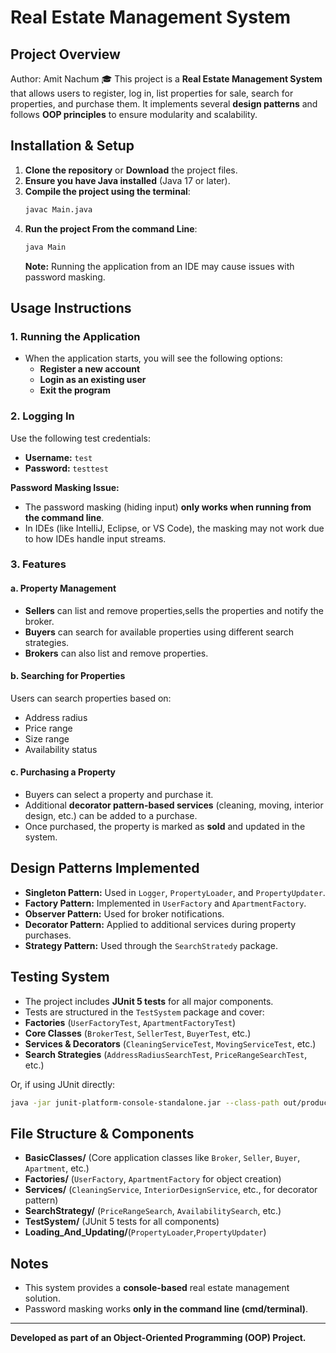 # Real Estate Management System

## Project Overview
Author: Amit Nachum 🎓
This project is a **Real Estate Management System** 
that allows users to register, log in, list properties for sale, search for properties, and purchase them.
It implements several **design patterns** and follows **OOP principles** to ensure modularity and scalability.

## Installation & Setup
1. **Clone the repository** or **Download** the project files.
2. **Ensure you have Java installed** (Java 17 or later).
3. **Compile the project using the terminal**:
   ```sh
   javac Main.java
   ```
4. **Run the project From the command Line**:
   ```sh
   java Main
   ```
   **Note:** Running the application from an IDE may cause issues with password masking.

## Usage Instructions
### 1. Running the Application
- When the application starts, you will see the following options:
  - **Register a new account**
  - **Login as an existing user**
  - **Exit the program**

### 2. Logging In
Use the following test credentials:
- **Username:** `test`
- **Password:** `testtest`

**Password Masking Issue:**
- The password masking (hiding input) **only works when running from the command line**.
- In IDEs (like IntelliJ, Eclipse, or VS Code), the masking may not work due to how IDEs handle input streams.

### 3. Features
#### a. Property Management
- **Sellers** can list and remove properties,sells the properties and notify the broker.
- **Buyers** can search for available properties using different search strategies.
- **Brokers** can also list and remove properties.

#### b. Searching for Properties
Users can search properties based on:
- Address radius
- Price range
- Size range
- Availability status

#### c. Purchasing a Property
- Buyers can select a property and purchase it.
- Additional **decorator pattern-based services** (cleaning, moving, interior design, etc.) can be added to a purchase.
- Once purchased, the property is marked as **sold** and updated in the system.

## Design Patterns Implemented
- **Singleton Pattern:** Used in `Logger`, `PropertyLoader`, and `PropertyUpdater`.
- **Factory Pattern:** Implemented in `UserFactory` and `ApartmentFactory`.
- **Observer Pattern:** Used for broker notifications.
- **Decorator Pattern:** Applied to additional services during property purchases.
- **Strategy Pattern:** Used through the `SearchStratedy` package.

## Testing System
- The project includes **JUnit 5 tests** for all major components.
- Tests are structured in the `TestSystem` package and cover:
- **Factories** (`UserFactoryTest`, `ApartmentFactoryTest`)
- **Core Classes** (`BrokerTest`, `SellerTest`, `BuyerTest`, etc.)
- **Services & Decorators** (`CleaningServiceTest`, `MovingServiceTest`, etc.)
- **Search Strategies** (`AddressRadiusSearchTest`, `PriceRangeSearchTest`, etc.)

Or, if using JUnit directly:
```sh
java -jar junit-platform-console-standalone.jar --class-path out/production/Project --scan-class-path
```

## File Structure & Components
- **BasicClasses/** (Core application classes like `Broker`, `Seller`, `Buyer`, `Apartment`, etc.)
- **Factories/** (`UserFactory`, `ApartmentFactory` for object creation)
- **Services/** (`CleaningService`, `InteriorDesignService`, etc., for decorator pattern)
- **SearchStrategy/** (`PriceRangeSearch`, `AvailabilitySearch`, etc.)
- **TestSystem/** (JUnit 5 tests for all components)
- **Loading_And_Updating/**(`PropertyLoader`,`PropertyUpdater`)

## Notes
- This system provides a **console-based** real estate management solution.
- Password masking works **only in the command line (cmd/terminal)**.


---
**Developed as part of an Object-Oriented Programming (OOP) Project.**

